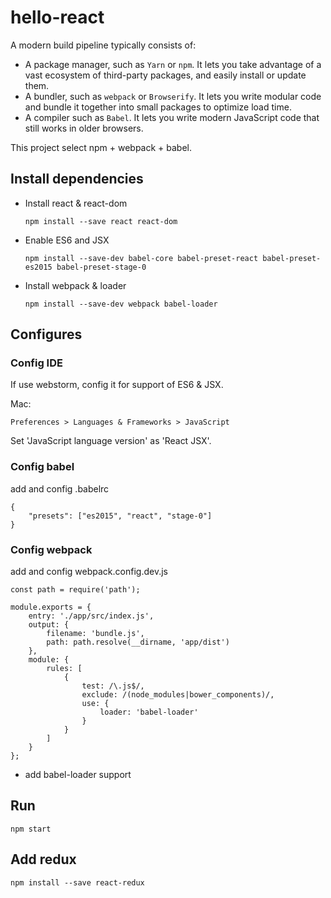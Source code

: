 # hello-react

A modern build pipeline typically consists of:

- A package manager, such as `Yarn` or `npm`. It lets you take advantage of a vast ecosystem of third-party packages, and easily install or update them.
- A bundler, such as `webpack` or `Browserify`. It lets you write modular code and bundle it together into small packages to optimize load time.
- A compiler such as `Babel`. It lets you write modern JavaScript code that still works in older browsers.

This project select npm + webpack + babel.

## Install dependencies

+ Install react & react-dom

    ```
    npm install --save react react-dom
    ```

+ Enable ES6 and JSX

    ```
    npm install --save-dev babel-core babel-preset-react babel-preset-es2015 babel-preset-stage-0
    ```

+ Install webpack & loader

    ```
    npm install --save-dev webpack babel-loader
    ```

## Configures

### Config IDE

If use webstorm, config it for support of ES6 & JSX.

Mac:
```
Preferences > Languages & Frameworks > JavaScript
```

Set 'JavaScript language version' as 'React JSX'.

### Config babel

add and config .babelrc

```
{
    "presets": ["es2015", "react", "stage-0"]
}
```

### Config webpack

add and config webpack.config.dev.js

```
const path = require('path');

module.exports = {
    entry: './app/src/index.js',
    output: {
        filename: 'bundle.js',
        path: path.resolve(__dirname, 'app/dist')
    },
    module: {
        rules: [
            {
                test: /\.js$/,
                exclude: /(node_modules|bower_components)/,
                use: {
                    loader: 'babel-loader'
                }
            }
        ]
    }
};
```

- add babel-loader support

## Run

```
npm start
```

## Add redux

```
npm install --save react-redux
```
